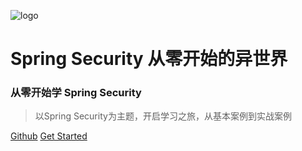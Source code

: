 ![logo](https://docsify.js.org/_media/icon.svg)

# Spring Security 从零开始的异世界
### 从零开始学 Spring Security
> 以Spring Security为主题，开启学习之旅，从基本案例到实战案例

[Github](https://github.com/qiqban/notes)
[Get Started](README.md)